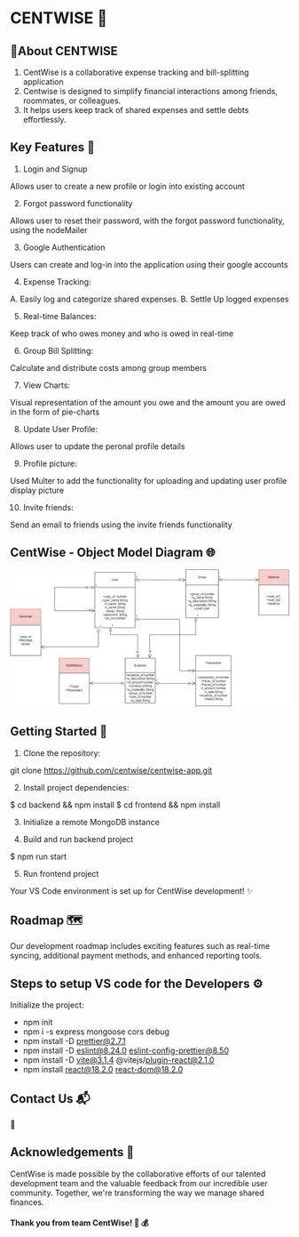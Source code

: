 # CENTWISE 💸

## 🌟About CENTWISE

1. CentWise is a collaborative expense tracking and bill-splitting application
2. Centwise is designed to simplify financial interactions among friends, roommates, or colleagues. 
3. It helps users keep track of shared expenses and settle debts effortlessly.

## Key Features 🚀

1. Login and Signup

Allows user to create a new profile or login into existing account

2. Forgot password functionality

Allows user to reset their password, with the forgot password functionality, using the nodeMailer

3. Google Authentication

Users can create and log-in into the application using their google accounts

4. Expense Tracking:

A. Easily log and categorize shared expenses.
B. Settle Up logged expenses

5. Real-time Balances: 

Keep track of who owes money and who is owed in real-time

6. Group Bill Splitting:

Calculate and distribute costs among group members

7. View Charts:

Visual representation of the amount you owe and the amount you are owed in the form of pie-charts

8. Update User Profile:

Allows user to update the peronal profile details

9. Profile picture:

Used Multer to add the functionality for uploading and updating user profile display picture

10. Invite friends:

Send an email to friends using the invite friends functionality

## CentWise - Object Model Diagram 🌐

![Alt text](CentWise.jpg)


## Getting Started 🚀

1. Clone the repository:

git clone https://github.com/centwise/centwise-app.git


2. Install project dependencies:

$ cd backend && npm install
$ cd frontend && npm install


3. Initialize a remote MongoDB instance


4. Build and run backend project

$ npm run start


5. Run frontend project

Your VS Code environment is set up for CentWise development! ✨

## Roadmap 🗺️

Our development roadmap includes exciting features such as real-time syncing, additional payment methods, and enhanced reporting tools.

## Steps to setup VS code for the Developers ⚙️
 Initialize the project:

* npm init
* npm i -s express mongoose cors debug
* npm install -D prettier@2.7.1
* npm install -D eslint@8.24.0 eslint-config-prettier@8.50
* npm install -D vite@3.1.4 @vitejs/plugin-react@2.1.0
* npm install react@18.2.0 react-dom@18.2.0 

## Contact Us 📬
 💌

## Acknowledgements 🙌
CentWise is made possible by the collaborative efforts of our talented development team and the valuable feedback from our incredible user community. Together, we're transforming the way we manage shared finances.

#### Thank you from team CentWise! 🚀 💰
